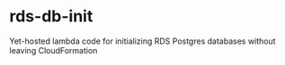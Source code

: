 # rds-db-init
Yet-hosted lambda code for initializing RDS Postgres databases without leaving CloudFormation
